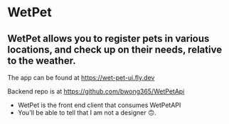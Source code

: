 # WetPet

## WetPet allows you to register pets in various locations, and check up on their needs, relative to the weather.

The app can be found at https://wet-pet-ui.fly.dev

Backend repo is at https://github.com/bwong365/WetPetApi

- WetPet is the front end client that consumes WetPetAPI
- You'll be able to tell that I am not a designer 🙃.
